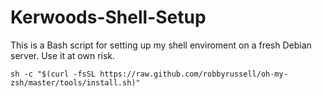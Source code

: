 
# Kerwoods-Shell-Setup

This is a Bash script for setting up my shell enviroment on a fresh Debian server.
Use it at own risk.

```
sh -c "$(curl -fsSL https://raw.github.com/robbyrussell/oh-my-zsh/master/tools/install.sh)"
```
